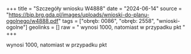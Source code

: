 +++
title = "Szczegóły wniosku W4888"
date = "2024-06-14"
source = "https://bip.brg.gda.pl/images/uploads/wnioski-do-planu-ogolnego/w4888.pdf"
tags = ["obręb: 0086", "obręb: 2558", "wnioski-ogolne"]
geolinks = []
raw = " wynosi 1000, natomiast w przypadku pkt "
+++

 wynosi 1000, natomiast w przypadku pkt 



